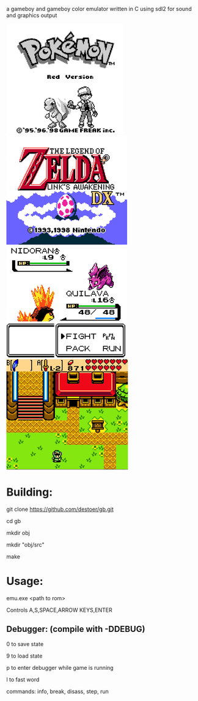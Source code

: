a gameboy and gameboy color emulator written in C
using sdl2 for sound and graphics output

![alt text](https://raw.githubusercontent.com/destoer/gb/master/pics/red.png)
![alt text](https://raw.githubusercontent.com/destoer/gb/master/pics/zelda.PNG)
![alt text](https://raw.githubusercontent.com/destoer/gb/master/pics/crystal.PNG)
![alt text](https://raw.githubusercontent.com/destoer/gb/master/pics/image.png)

# Building:
  
  git clone https://github.com/destoer/gb.git
  
  cd gb
  
  mkdir obj
  
  mkdir "obj/src"
  
  make

# Usage:

emu.exe \<path to rom\>

Controls A,S,SPACE,ARROW KEYS,ENTER

## Debugger: (compile with -DDEBUG)
0 to save state

9 to load state

p to enter debugger while game is running

l to fast word

commands:
info, break, disass, step, run
